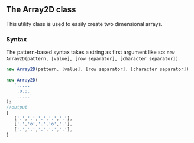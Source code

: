 ## The Array2D class

This utility class is used to easily create two dimensional arrays.

### Syntax

The pattern-based syntax takes a string as first argument like so: `new Array2D(pattern, [value], [row separator], [character separator])`.
```js
new Array2D(pattern, [value], [row separator], [character separator])

new Array2D(
   `.....
    .o.o.
    .....`
);
//output
[
   ['.','.','.','.','.'],
   ['.','o','.','o','.'],
   ['.','.','.','.','.'],
]
```